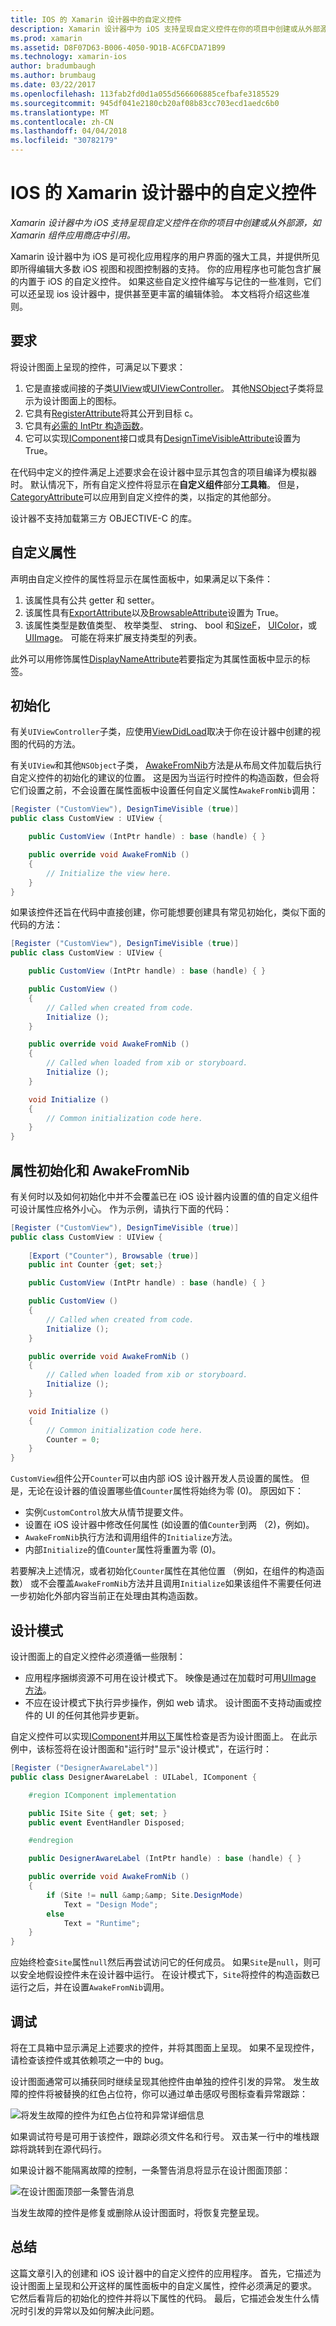 ```yaml
---
title: IOS 的 Xamarin 设计器中的自定义控件
description: Xamarin 设计器中为 iOS 支持呈现自定义控件在你的项目中创建或从外部源，如 Xamarin 组件应用商店中引用。
ms.prod: xamarin
ms.assetid: D8F07D63-B006-4050-9D1B-AC6FCDA71B99
ms.technology: xamarin-ios
author: bradumbaugh
ms.author: brumbaug
ms.date: 03/22/2017
ms.openlocfilehash: 113fab2fd0d1a055d566606885cefbafe3185529
ms.sourcegitcommit: 945df041e2180cb20af08b83cc703ecd1aedc6b0
ms.translationtype: MT
ms.contentlocale: zh-CN
ms.lasthandoff: 04/04/2018
ms.locfileid: "30782179"
---
```

# <a name="custom-controls-in-the-xamarin-designer-for-ios"></a>IOS 的 Xamarin 设计器中的自定义控件

_Xamarin 设计器中为 iOS 支持呈现自定义控件在你的项目中创建或从外部源，如 Xamarin 组件应用商店中引用。_

Xamarin 设计器中为 iOS 是可视化应用程序的用户界面的强大工具，并提供所见即所得编辑大多数 iOS 视图和视图控制器的支持。 你的应用程序也可能包含扩展的内置于 iOS 的自定义控件。 如果这些自定义控件编写与记住的一些准则，它们可以还呈现 ios 设计器中，提供甚至更丰富的编辑体验。 本文档将介绍这些准则。

## <a name="requirements"></a>要求

将设计图面上呈现的控件，可满足以下要求：

1.  它是直接或间接的子类[UIView](https://developer.xamarin.com/api/type/UIKit.UIView/)或[UIViewController](https://developer.xamarin.com/api/type/UIKit.UIView/Controller)。 其他[NSObject](https://developer.xamarin.com/api/type/Foundation.NSObject/)子类将显示为设计图面上的图标。
2.  它具有[RegisterAttribute](https://developer.xamarin.com/api/type/Foundation.RegisterAttribute/)将其公开到目标 c。
3.  它具有[必需的 IntPtr 构造函数](~/ios/internals/api-design/index.md)。
4.  它可以实现[IComponent](https://developer.xamarin.com/api/type/System.ComponentModel.IComponent/)接口或具有[DesignTimeVisibleAttribute](https://developer.xamarin.com/api/type/System.ComponentModel.DesignTimeVisibleAttribute/)设置为 True。

在代码中定义的控件满足上述要求会在设计器中显示其包含的项目编译为模拟器时。 默认情况下，所有自定义控件将显示在**自定义组件**部分**工具箱**。 但是， [CategoryAttribute](https://developer.xamarin.com/api/type/System.ComponentModel.CategoryAttribute/)可以应用到自定义控件的类，以指定的其他部分。

设计器不支持加载第三方 OBJECTIVE-C 的库。

## <a name="custom-properties"></a>自定义属性

声明由自定义控件的属性将显示在属性面板中，如果满足以下条件：

1.  该属性具有公共 getter 和 setter。
1.  该属性具有[ExportAttribute](https://developer.xamarin.com/api/type/Foundation.ExportAttribute/)以及[BrowsableAttribute](https://developer.xamarin.com/api/type/System.ComponentModel.BrowsableAttribute/)设置为 True。
1.  该属性类型是数值类型、 枚举类型、 string、 bool 和[SizeF](https://developer.xamarin.com/api/type/System.Drawing.SizeF/)， [UIColor](https://developer.xamarin.com/api/type/UIKit.UIColor/)，或[UIImage](https://developer.xamarin.com/api/type/UIKit.UIImage/)。 可能在将来扩展支持类型的列表。


此外可以用修饰属性[DisplayNameAttribute](https://developer.xamarin.com/api/type/System.ComponentModel.DisplayNameAttribute/)若要指定为其属性面板中显示的标签。

## <a name="initialization"></a>初始化

有关`UIViewController`子类，应使用[ViewDidLoad](https://developer.xamarin.com/api/member/UIKit.UIViewController.ViewDidLoad/)取决于你在设计器中创建的视图的代码的方法。

有关`UIView`和其他`NSObject`子类， [AwakeFromNib](https://developer.xamarin.com/api/member/Foundation.NSObject.AwakeFromNib/)方法是从布局文件加载后执行自定义控件的初始化的建议的位置。 这是因为当运行时控件的构造函数，但会将它们设置之前，不会设置在属性面板中设置任何自定义属性`AwakeFromNib`调用：


```csharp
[Register ("CustomView"), DesignTimeVisible (true)]
public class CustomView : UIView {

    public CustomView (IntPtr handle) : base (handle) { }

    public override void AwakeFromNib ()
    {
        // Initialize the view here.
    }
}
```

如果该控件还旨在代码中直接创建，你可能想要创建具有常见初始化，类似下面的代码的方法：

```csharp
[Register ("CustomView"), DesignTimeVisible (true)]
public class CustomView : UIView {

    public CustomView (IntPtr handle) : base (handle) { }

    public CustomView ()
    {
        // Called when created from code.
        Initialize ();
    }

    public override void AwakeFromNib ()
    {
        // Called when loaded from xib or storyboard.
        Initialize ();
    }

    void Initialize ()
    {
        // Common initialization code here.
    }
}
```

## <a name="property-initialization-and-awakefromnib"></a>属性初始化和 AwakeFromNib

有关何时以及如何初始化中并不会覆盖已在 iOS 设计器内设置的值的自定义组件可设计属性应格外小心。 作为示例，请执行下面的代码：

```csharp
[Register ("CustomView"), DesignTimeVisible (true)]
public class CustomView : UIView {
    
    [Export ("Counter"), Browsable (true)]
    public int Counter {get; set;}

    public CustomView (IntPtr handle) : base (handle) { }

    public CustomView ()
    {
        // Called when created from code.
        Initialize ();
    }

    public override void AwakeFromNib ()
    {
        // Called when loaded from xib or storyboard.
        Initialize ();
    }

    void Initialize ()
    {
        // Common initialization code here.
        Counter = 0;
    }
}
```

`CustomView`组件公开`Counter`可以由内部 iOS 设计器开发人员设置的属性。 但是，无论在设计器的值设置哪些值`Counter`属性将始终为零 (0)。 原因如下：

-  实例`CustomControl`放大从情节提要文件。
-  设置在 iOS 设计器中修改任何属性 (如设置的值`Counter`到两 （2)，例如)。
-  `AwakeFromNib`执行方法和调用组件的`Initialize`方法。
-  内部`Initialize`的值`Counter`属性将重置为零 (0)。


若要解决上述情况，或者初始化`Counter`属性在其他位置 （例如，在组件的构造函数） 或不会覆盖`AwakeFromNib`方法并且调用`Initialize`如果该组件不需要任何进一步初始化外部内容当前正在处理由其构造函数。

## <a name="design-mode"></a>设计模式

设计图面上的自定义控件必须遵循一些限制：

-  应用程序捆绑资源不可用在设计模式下。 映像是通过在加载时可用[UIImage 方法](https://developer.xamarin.com/api/type/UIKit.UIImage/%2fM)。
-  不应在设计模式下执行异步操作，例如 web 请求。 设计图面不支持动画或控件的 UI 的任何其他异步更新。


自定义控件可以实现[IComponent](https://developer.xamarin.com/api/type/System.ComponentModel.IComponent/)并用[以下](https://developer.xamarin.com/api/property/System.ComponentModel.ISite.DesignMode/)属性检查是否为设计图面上。 在此示例中，该标签将在设计图面和"运行时"显示"设计模式"，在运行时：

```csharp
[Register ("DesignerAwareLabel")]
public class DesignerAwareLabel : UILabel, IComponent {

    #region IComponent implementation

    public ISite Site { get; set; }
    public event EventHandler Disposed;

    #endregion

    public DesignerAwareLabel (IntPtr handle) : base (handle) { }

    public override void AwakeFromNib ()
    {
        if (Site != null &amp;&amp; Site.DesignMode)
            Text = "Design Mode";
        else
            Text = "Runtime";
    }
}
```

应始终检查`Site`属性`null`然后再尝试访问它的任何成员。 如果`Site`是`null`，则可以安全地假设控件未在设计器中运行。
在设计模式下，`Site`将控件的构造函数已运行之后，并在设置`AwakeFromNib`调用。

## <a name="debugging"></a>调试

将在工具箱中显示满足上述要求的控件，并将其图面上呈现。
如果不呈现控件，请检查该控件或其依赖项之一中的 bug。

设计图面通常可以捕获同时继续呈现其他控件由单独的控件引发的异常。 发生故障的控件将被替换的红色占位符，你可以通过单击感叹号图标查看异常跟踪：

 ![](ios-designable-controls-overview-images/exception-box.png "将发生故障的控件为红色占位符和异常详细信息")

如果调试符号是可用于该控件，跟踪必须文件名和行号。 双击某一行中的堆栈跟踪将跳转到在源代码行。

如果设计器不能隔离故障的控制，一条警告消息将显示在设计图面顶部：

 ![](ios-designable-controls-overview-images/info-bar.png "在设计图面顶部一条警告消息")

当发生故障的控件是修复或删除从设计图面时，将恢复完整呈现。

## <a name="summary"></a>总结

这篇文章引入的创建和 iOS 设计器中的自定义控件的应用程序。 首先，它描述为设计图面上呈现和公开这样的属性面板中的自定义属性，控件必须满足的要求。 它然后看背后的初始化的控件并将以下属性的代码。 最后，它描述会发生什么情况时引发的异常以及如何解决此问题。